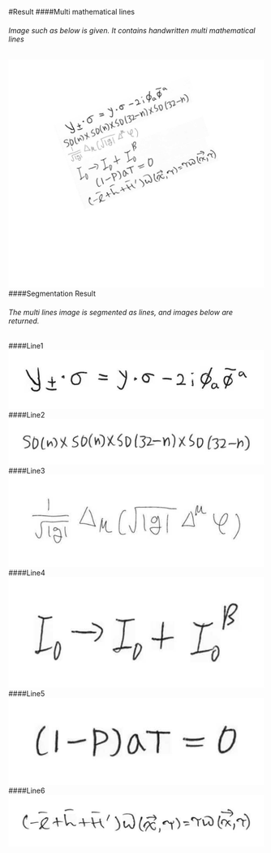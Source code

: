 #Result
####Multi mathematical lines
<h6>
Image such as below is given. It contains handwritten multi mathematical  lines
</h6>
<img src=./Results/multi_lines.jpg title="TRIM_OFF_cun_waf" alt="TRIM_OFF_cun_waf"></img><br/>
####Segmentation Result
<h6>
The multi lines image is segmented as lines, and images below are returned.
</h6>
####Line1
<img src=./Results/line1.jpg title="TRIM_OFF_cun_waf" alt="TRIM_OFF_cun_waf"></img><br/>
####Line2
<img src=./Results/line2.jpg  title="TRIM_OFF_cun_waf" alt="TRIM_OFF_cun_waf"></img><br/>
####Line3
<img src=./Results/line3.jpg title="TRIM_OFF_cun_waf" alt="TRIM_OFF_cun_waf"></img><br/>
####Line4
<img src=./Results/line4.jpg  title="TRIM_OFF_cun_waf" alt="TRIM_OFF_cun_waf"></img><br/>
####Line5
<img src=./Results/line5.jpg  title="TRIM_OFF_cun_waf" alt="TRIM_OFF_cun_waf"></img><br/>
####Line6
<img src=./Results/line6.jpg  title="TRIM_OFF_cun_waf" alt="TRIM_OFF_cun_waf"></img><br/>
